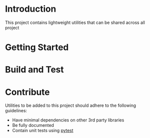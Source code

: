 # Introduction
This project contains lightweight utilities that can be shared across all project



# Getting Started


# Build and Test


# Contribute
Utilities to be added to this project should adhere to the following guidelines:
- Have minimal dependencies on other 3rd party libraries
- Be fully documented
- Contain unit tests using [pytest](https://docs.pytest.org/en/latest/)
